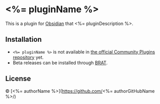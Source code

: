 # <%= pluginName %>

This is a plugin for [Obsidian](https://obsidian.md/) that <%= pluginDescription %>.

## Installation

- `<%= pluginName %>` is not available in [the official Community Plugins repository](https://obsidian.md/plugins) yet.
- Beta releases can be installed through [BRAT](https://github.com/TfTHacker/obsidian42-brat).

## License

© [<%= authorName %>](https://github.com/<%= authorGitHubName %>/)
